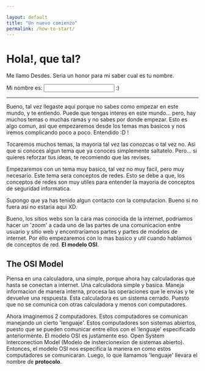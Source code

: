 ```yaml
---

layout: default
title: "Un nuevo comienzo"
permalink: /how-to-start/
---
```


# Hola!, que tal?

Me llamo Desdes. Seria un honor para mi saber cual es tu nombre.

Mi nombre es:  <input name='name' type='text' >
<span id='done'>:)</span>

------

Bueno, tal vez llegaste aqui porque no sabes como empezar en este mundo, y te entiendo. Puede que tengas interes en este mundo... pero, hay muchos temas o muchas ramas y no sabes por donde empezar. Esto es algo comun, asi que empezaremos desde los temas mas basicos y nos iremos complicando poco a poco. Entendido :D !

Tocaremos muchos temas, la mayoria tal vez las conozcas o tal vez no. Asi que si conoces algun tema que ya conoces simplemente saltatelo. Pero... si quieres reforzar tus ideas, te recomiendo que las revises.

Empezaremos con un tema muy basico, tal vez no muy facil, pero muy necesario. Este tema sera conceptos de redes. Esto se debe a que, los conceptos de redes son muy utiles para entender la mayoria de conceptos de seguridad informatica.

Supongo que ya has tenido algun contacto con la computacion. Bueno si no fuera asi no estaria aqui XD.

Bueno, los sitios webs son la cara mas conocida de la internet, podriamos hacer un 'zoom' a cada uno de las partes de una comunicacion entre usuario y sitio web y encontrariamos partes y partes de modelos de internet. Por ello empezaremos con lo mas basico y util cuando hablamos de conceptos de red. **El modelo OSI**.

## The OSI Model

Piensa en una calculadora, una simple, porque ahora hay calculadoras que hasta se conectan a internet.  Una calculadora simple y basica. Maneja informacion de manera interna, procesa las operaciones que le envias y te devuelve una respuesta. Esta calculadora es un sistema cerrado. Puesto que no se comunica con otras calculadora y menos con computadores. 

Ahora imaginemos 2 computadores. Estos computadores se comunican manejando un cierto 'lenguaje'.  Estos computadores son sistemas abiertos, puesto que se pueden comunicar entre ellos con el 'lenguaje' especificado anteriormente. El modelo OSI es justamente eso. Open System Interconection Model (Modelo de instercionexion de sistemas abierto). Entonces, el modelo OSI nos especifica la manera en como estos computadores se comunicaran. Luego, lo que llamamos 'lenguaje' llevara el nombre de **protocolo**.

